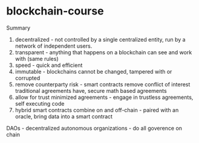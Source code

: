 # blockchain-course

Summary
1. decentralized - not controlled by a single centralized entity, run by a network of independent users.
2. transparent - anything that happens on a blockchain can see and work with (same rules)
3. speed - quick and efficient
4. immutable - blockchains cannot be changed, tampered with or corrupted
5. remove counterparty risk - smart contracts remove conflict of interest traditional agreements have, secure math based agreements
6. allow for trust minimized agreements - engage in trustless agreements, self executing code
7. hybrid smart contracts combine on and off-chain - paired with an oracle, bring data into a smart contract

DAOs - decentralized autonomous organizations - do all goverence on chain

